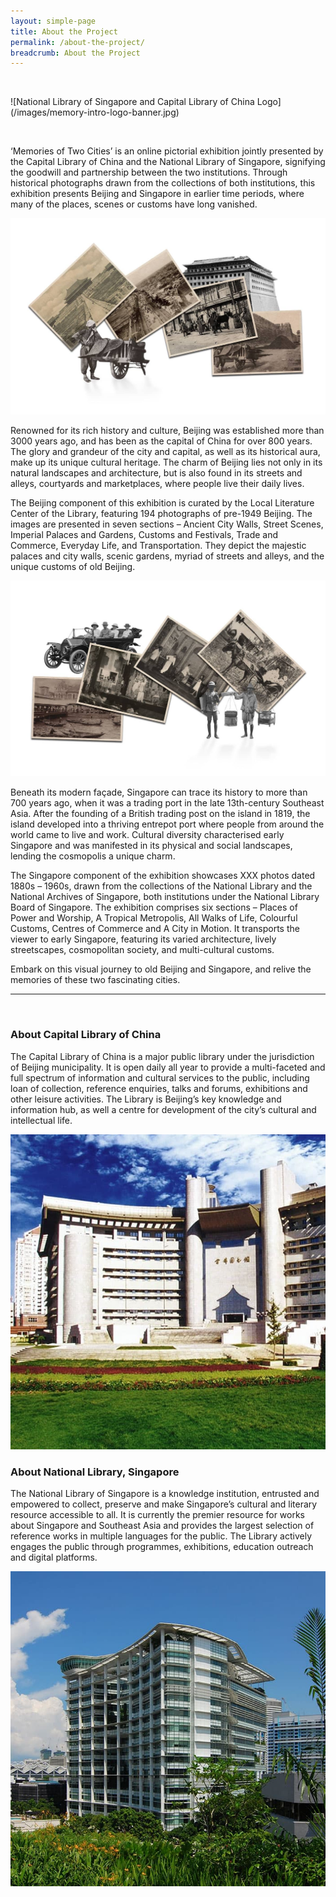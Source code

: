 ```yaml
---
layout: simple-page
title: About the Project
permalink: /about-the-project/
breadcrumb: About the Project
---
```

<p>&nbsp;</p>
![National Library of Singapore and Capital Library of China Logo](/images/memory-intro-logo-banner.jpg)
<p>&nbsp;</p>
‘Memories of Two Cities’ is an online pictorial exhibition jointly presented by the Capital Library of China and the National Library of Singapore, signifying the goodwill and partnership between the two institutions. Through historical photographs drawn from the collections of both institutions, this exhibition presents Beijing and Singapore in earlier time periods, where many of the places, scenes or customs have long vanished.

![Memories of Two Cities Beijing Banner](/images/memory-intro-beijing-banner.jpg)

Renowned for its rich history and culture, Beijing was established more than 3000 years ago, and has been as the capital of China for over 800 years. The glory and grandeur of the city and capital, as well as its historical aura, make up its unique cultural heritage. The charm of Beijing lies not only in its natural landscapes and architecture, but is also found in its streets and alleys, courtyards and marketplaces, where people live their daily lives.

The Beijing component of this exhibition is curated by the Local Literature Center of the Library, featuring 194 photographs of pre-1949 Beijing. The images are presented in seven sections – Ancient City Walls, Street Scenes, Imperial Palaces and Gardens, Customs and Festivals, Trade and Commerce, Everyday Life, and Transportation. They depict the majestic palaces and city walls, scenic gardens, myriad of streets and alleys, and the unique customs of old Beijing.

![Memories of Two Cities Singapore Banner](/images/memory-intro-sg-banner.jpg)

Beneath its modern façade, Singapore can trace its history to more than 700 years ago, when it was a trading port in the late 13th-century Southeast Asia. After the founding of a British trading post on the island in 1819, the island developed into a thriving entrepot port where people from around the world came to live and work. Cultural diversity characterised early Singapore and was manifested in its physical and social landscapes, lending the cosmopolis a unique charm.

The Singapore component of the exhibition showcases XXX photos dated 1880s – 1960s, drawn from the collections of the National Library and the National Archives of Singapore, both institutions under the National Library Board of Singapore. The exhibition comprises six sections – Places of Power and Worship, A Tropical Metropolis, All Walks of Life, Colourful Customs, Centres of Commerce and A City in Motion. It transports the viewer to early Singapore, featuring its varied architecture, lively streetscapes, cosmopolitan society, and multi-cultural customs.   

Embark on this visual journey to old Beijing and Singapore, and relive the memories of these two fascinating cities.
<hr>
<p>&nbsp;</p>

<div class="row">
  <div class="col is-half">
    <h3><strong>About Capital Library of China</strong></h3>
    <p>The Capital Library of China is a major public library under the jurisdiction of Beijing municipality. It is open daily all year to provide a multi-faceted and full spectrum of information and cultural services to the public, including loan of collection, reference enquiries, talks and forums, exhibitions and other leisure activities. The Library is Beijing’s key knowledge and information hub, as well a centre for development of the city’s cultural and intellectual life.</p>
  </div>  
  <div class="col is-half">
    <img src="/images/capital-library-of-china-building.jpg" alt="Capital Library of China Building">
  </div>
</div>
<div class="row reverse-col-on-desktop">
  <div class="col is-half">
    <h3><strong>About National Library, Singapore</strong></h3>
    <p>The National Library of Singapore is a knowledge institution, entrusted and empowered to collect, preserve and make Singapore’s cultural and literary resource accessible to all. It is currently the premier resource for works about Singapore and Southeast Asia and provides the largest selection of reference works in multiple languages for the public. The Library actively engages the public through programmes, exhibitions, education outreach and digital platforms.</p>
  </div>  
  <div class="col is-half">
    <img src="/images/national-library-of-sg-building.jpg" alt="National Library, Singapore Building">
  </div>
</div>
